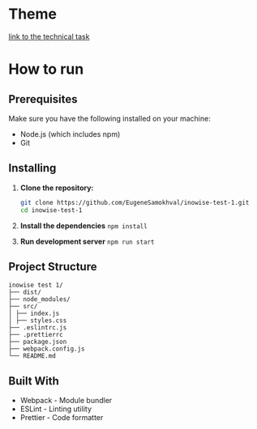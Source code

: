# Theme

[link to the technical task](https://docs.google.com/document/d/1zpXXeSae-BlcxPKgw3DhxZA92cspVailrPYoaXSYrW8/edit#heading=h.5dt3hghpa22f)

# How to run

## Prerequisites

Make sure you have the following installed on your machine:

- Node.js (which includes npm)
- Git

## Installing

1. **Clone the repository:**

   ```sh
   git clone https://github.com/EugeneSamokhval/inowise-test-1.git
   cd inowise-test-1
   ```

2. **Install the dependencies**
   `npm install`

3. **Run development server**
   `npm run start`

## Project Structure

```
inowise test 1/
├── dist/
├── node_modules/
├── src/
│ ├── index.js
│ ├── styles.css
├── .eslintrc.js
├── .prettierrc
├── package.json
├── webpack.config.js
└── README.md
```

## Built With

- Webpack - Module bundler
- ESLint - Linting utility
- Prettier - Code formatter
